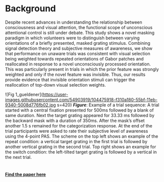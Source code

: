 # Background

Despite recent advances in understanding the relationship between consciousness and visual attention, the functional scope of unconscious attentional control is still under debate. This study shows a novel masking paradigm in which volunteers were to distinguish between varying orientations of a briefly presented, masked grating stimulus. Combining signal detection theory and subjective measures of awareness, we show that performance on unaware trials was consistent with visual selection being weighted towards repeated orientations of Gabor patches and reallocated in response to a novel unconsciously processed orientation. This was particularly present in trials in which the prior feature was strongly weighted and only if the novel feature was invisible. Thus, our results provide evidence that invisible orientation stimuli can trigger the reallocation of top-down visual selection weights.


![Fig 1_gueldener](https://user-images.githubusercontent.com/54903919/104475918-f310a180-55bf-11eb-9340-5008d776fb02.jpg s=420)
**_Figure_**: Example of a trial sequence: A trial started with a central fixation presented for 500ms followed by a blank of same duration. 
Next the target grating appeared for 33.33 ms followed by the backward mask with a duration of 350ms. 
After the mask’s offset another 1.5 s remained for the categorization response. 
At the end of the trial participants were asked to rate their subjective level of awareness using the 4-point PAS.
The scheme on the top left shows an example of the repeat condition: 
a vertical target grating in the first trial is followed by another vertical grating in the second trial. 
Top right shows an example for the switch condition: 
the left-tilted target grating is followed by a vertical in the next trial. 




# 

**[Find the paper here](https://www.frontiersin.org/articles/10.3389/fnhum.2021.610347/abstract)**


